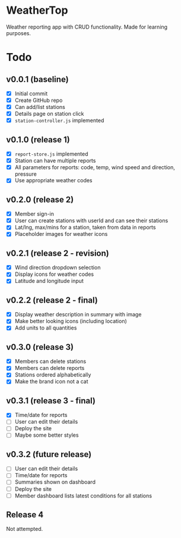 # WeatherTop

Weather reporting app with CRUD functionality.
Made for learning purposes.

# Todo

## v0.0.1 (baseline)

- [x] Initial commit
- [x] Create GitHub repo
- [x] Can add/list stations
- [x] Details page on station click
- [x] `station-controller.js` implemented

## v0.1.0 (release 1)

- [x] `report-store.js` implemented
- [x] Station can have multiple reports
- [x] All parameters for reports: code, temp, wind speed and direction, pressure
- [x] Use appropriate weather codes

## v0.2.0 (release 2)

- [x] Member sign-in
- [x] User can create stations with userId and can see their stations
- [x] Lat/lng, max/mins for a station, taken from data in reports
- [x] Placeholder images for weather icons

## v0.2.1 (release 2 - revision)

- [x] Wind direction dropdown selection
- [x] Display icons for weather codes
- [x] Latitude and longitude input

## v0.2.2 (release 2 - final)

- [x] Display weather description in summary with image
- [x] Make better looking icons (including location)
- [x] Add units to all quantities

## v0.3.0 (release 3)

- [x] Members can delete stations
- [x] Members can delete reports
- [x] Stations ordered alphabetically
- [x] Make the brand icon not a cat

## v0.3.1 (release 3 - final)

- [x] Time/date for reports
- [ ] User can edit their details
- [ ] Deploy the site
- [ ] Maybe some better styles

## v0.3.2 (future release)

- [ ] User can edit their details
- [ ] Time/date for reports
- [ ] Summaries shown on dashboard
- [ ] Deploy the site
- [ ] Member dashboard lists latest conditions for all stations

## Release 4

Not attempted.
